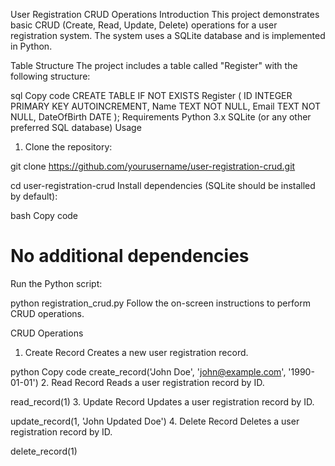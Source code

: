 User Registration CRUD Operations
Introduction
This project demonstrates basic CRUD (Create, Read, Update, Delete) operations for a user registration system. The system uses a SQLite database and is implemented in Python.

Table Structure
The project includes a table called "Register" with the following structure:

sql
Copy code
CREATE TABLE IF NOT EXISTS Register (
    ID INTEGER PRIMARY KEY AUTOINCREMENT,
    Name TEXT NOT NULL,
    Email TEXT NOT NULL,
    DateOfBirth DATE
);
Requirements
Python 3.x
SQLite (or any other preferred SQL database)
Usage


1) Clone the repository:

git clone https://github.com/yourusername/user-registration-crud.git


cd user-registration-crud
Install dependencies (SQLite should be installed by default):

bash
Copy code
# No additional dependencies
Run the Python script:


python registration_crud.py
Follow the on-screen instructions to perform CRUD operations.

CRUD Operations
1. Create Record
Creates a new user registration record.

python
Copy code
create_record('John Doe', 'john@example.com', '1990-01-01')
2. Read Record
Reads a user registration record by ID.


read_record(1)
3. Update Record
Updates a user registration record by ID.


update_record(1, 'John Updated Doe')
4. Delete Record
Deletes a user registration record by ID.


delete_record(1)
